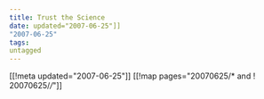 ```yaml
---
title: Trust the Science
date: updated="2007-06-25"]]
"2007-06-25"
tags:
untagged
---
```

[[!meta updated="2007-06-25"]]
[[!map pages="20070625/* and ! 20070625/*/*"]]

